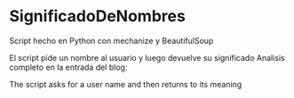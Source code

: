 # SignificadoDeNombres
Script hecho en Python con mechanize y BeautifulSoup

El script pide un nombre al usuario y luego devuelve su significado
Analisis completo en la entrada del blog: 


The script asks for a user name and then returns to its meaning
